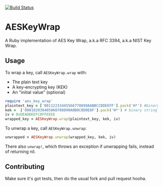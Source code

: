 [![Build Status](https://travis-ci.org/tomdalling/aes_key_wrap.svg?branch=master)](https://travis-ci.org/tomdalling/aes_key_wrap)

# AESKeyWrap 

A Ruby implementation of AES Key Wrap, a.k.a RFC 3394, a.k.a NIST Key Wrap.

## Usage

To wrap a key, call `AESKeyWrap.wrap` with:

 - The plain text key
 - A key-encrypting key (KEK) 
 - An "initial value" (optional)

```ruby
require 'aes_key_wrap'
plaintext_key = ['00112233445566778899AABBCCDDEEFF'].pack('H*') #binary string
kek =  ['000102030405060708090A0B0C0D0E0F'].pack('H*') # binary string
iv = 0xDEADBEEFC0FFEEEE
wrapped_key = AESKeyWrap.wrap(plaintext_key, kek, iv)
```

To unwrap a key, call `AESKeyWrap.unwrap`:

```ruby
unwrapped = AESKeyWrap.unwrap(wrapped_key, kek, iv)
```

There also `unwrap!`, which throws an exception if unwrapping
fails, instead of returning nil.

## Contributing

Make sure it's got tests, then do the usual fork and pull request hooha.

